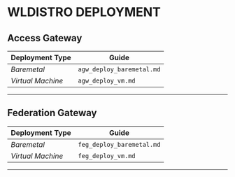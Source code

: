 # WLDISTRO DEPLOYMENT
## Access Gateway
| Deployment Type | Guide |
|--|--|
| *Baremetal* | `agw_deploy_baremetal.md` |
|*Virtual Machine*| `agw_deploy_vm.md` |

---

## Federation Gateway
| Deployment Type | Guide |
|--|--|
| *Baremetal* | `feg_deploy_baremetal.md` |
|*Virtual Machine*| `feg_deploy_vm.md` |

---